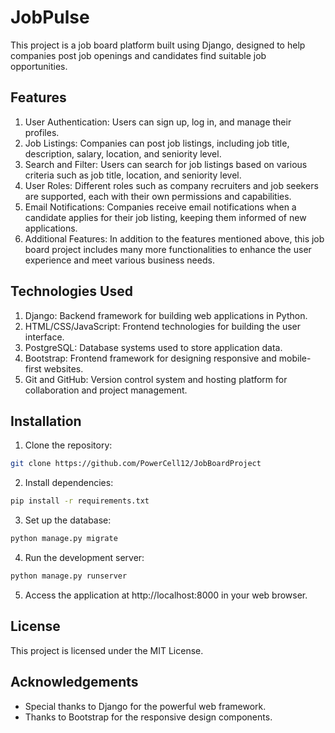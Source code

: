 # JobPulse
This project is a job board platform built using Django, designed to help companies post job openings and candidates find suitable job opportunities.

## Features
1. User Authentication: Users can sign up, log in, and manage their profiles.
2. Job Listings: Companies can post job listings, including job title, description, salary, location, and seniority level.
3. Search and Filter: Users can search for job listings based on various criteria such as job title, location, and seniority level.
4. User Roles: Different roles such as company recruiters and job seekers are supported, each with their own permissions and capabilities.
5. Email Notifications: Companies receive email notifications when a candidate applies for their job listing, keeping them informed of new applications.
6. Additional Features: In addition to the features mentioned above, this job board project includes many more functionalities to enhance the user experience and meet various business needs.

## Technologies Used
1. Django: Backend framework for building web applications in Python.
2. HTML/CSS/JavaScript: Frontend technologies for building the user interface.
3. PostgreSQL: Database systems used to store application data.
4. Bootstrap: Frontend framework for designing responsive and mobile-first websites.
5. Git and GitHub: Version control system and hosting platform for collaboration and project management.


## Installation
1. Clone the repository:
``` bash
git clone https://github.com/PowerCell12/JobBoardProject
```

2. Install dependencies:
``` bash
pip install -r requirements.txt
```

3. Set up the database:
``` python
python manage.py migrate
```

4. Run the development server:
``` python
python manage.py runserver
```

5. Access the application at http://localhost:8000 in your web browser.


## License
This project is licensed under the MIT License.

## Acknowledgements
- Special thanks to Django for the powerful web framework.
- Thanks to Bootstrap for the responsive design components.
